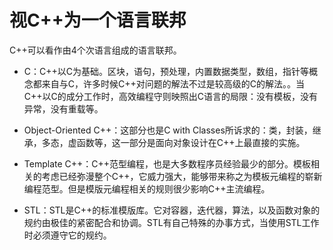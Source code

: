 # 视C++为一个语言联邦

C++可以看作由4个次语言组成的语言联邦。

- C：C++以C为基础。区块，语句，预处理，内置数据类型，数组，指针等概念都来自与C，许多时候C++对问题的解法不过是较高级的C的解法。。当C++以C的成分工作时，高效编程守则映照出C语言的局限：没有模板，没有异常，没有重载等。

- Object-Oriented C++：这部分也是C with Classes所诉求的：类，封装，继承，多态，虚函数等，这一部分是面向对象设计在C++上最直接的实施。

- Template C++：C++范型编程，也是大多数程序员经验最少的部分。模板相关的考虑已经弥漫整个C++，它威力强大，能够带来称之为模板元编程的崭新编程范型。但是模版元编程相关的规则很少影响C++主流编程。

- STL：STL是C++的标准模版库。它对容器，迭代器，算法，以及函数对象的规约由极佳的紧密配合和协调。STL有自己特殊的办事方式，当使用STL工作时必须遵守它的规约。
